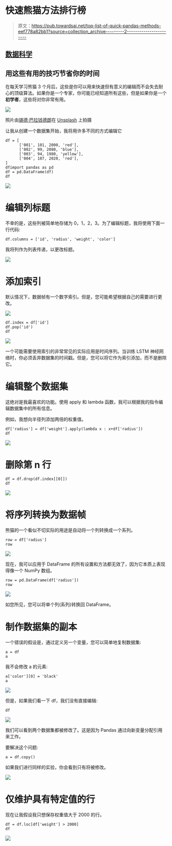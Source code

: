 # 快速熊猫方法排行榜

> 原文：<https://pub.towardsai.net/top-list-of-quick-pandas-methods-eef778a82bb1?source=collection_archive---------2----------------------->

## [数据科学](https://towardsai.net/p/category/data-science)

## 用这些有用的技巧节省你的时间

在每天学习熊猫 3 个月后，这些是你可以用来快速但有意义的编辑而不会失去耐心的顶级算法。如果你是一个专家，你可能已经知道所有这些，但是如果你是一个**初学者**，这些将对你非常有用。

![](img/8f0236e0da8741890e92eccd7f126a4f.png)

照片由[锡德·巴拉钱德朗](https://unsplash.com/@itookthose?utm_source=medium&utm_medium=referral)在 [Unsplash](https://unsplash.com?utm_source=medium&utm_medium=referral) 上拍摄

让我从创建一个数据集开始，我将用许多不同的方式编辑它

```
df = [
      ['001', 101, 2000, 'red'], 
      ['002', 99, 2080, 'blue'], 
      ['003', 94, 1980, 'yellow'], 
      ['004', 107, 2020, 'red'], 
]
dfimport pandas as pd
df = pd.DataFrame(df)
df
```

![](img/dfd7c3900a279dcaaa56268ae13f9d16.png)

# 编辑列标题

不幸的是，这些列被简单地存储为 0，1，2，3。为了编辑标题，我将使用下面一行代码:

```
df.columns = ['id', 'radius', 'weight', 'color']
```

我将列作为列表传递，以更改标题。

![](img/494bd171a75c71bf55fca57454628519.png)

# 添加索引

默认情况下，数据帧有一个数字索引。但是，您可能希望根据自己的需要进行更改。

![](img/14a3f775bcbcec3e4d6ec7b603299a7d.png)

```
df.index = df['id']
df.pop('id')
df
```

![](img/b21dff6bef4579af1908600c3669bd94.png)

一个可能需要使用索引的非常常见的实际应用是时间序列。当训练 LSTM 神经网络时，你必须丢弃数据集的时间戳。但是，您可以将它作为索引添加，而不是删除它。

# 编辑整个数据集

这绝对是我最喜欢的功能。使用 apply 和 lambda 函数，我可以根据我的指令编辑数据集中的所有信息。

例如，我想向半径列添加两倍的权重值。

```
df['radius'] = df['weight'].apply(lambda x : x+df['radius'])
df
```

![](img/22ece5f5d35e87d258ada6efe521b44f.png)

# 删除第 n 行

```
df = df.drop(df.index[[0]])
df
```

![](img/50d80c195a48303a40a40f7f2eb6fb1e.png)

# 将序列转换为数据帧

熊猫的一个看似不切实际的用途是自动将一个列转换成一个系列。

```
row = df['radius']
row
```

![](img/b4961661329250ee2ed262174de4841f.png)

现在，我可以应用于 DataFrame 的所有设置和方法都无效了，因为它本质上表现得像一个 NumPy 数组。

```
row = pd.DataFrame(df['radius'])
row
```

![](img/a2e514c0ec0e34b2cb0498dc4c7f12f9.png)

如您所见，您可以将单个列(系列)转换回 DataFrame。

# 制作数据集的副本

一个错误的假设是，通过定义另一个变量，您可以简单地复制数据集:

```
a = df
a
```

我不会修改 a 的元素:

```
a['color'][0] = 'black'
a
```

![](img/866d33c07f2281521b250cf122416ae6.png)

但是，如果我们看一下 df，我们没有直接编辑:

```
df
```

![](img/e8120e135c0b431299ee16b46cf8e8ce.png)

我们可以看到两个数据集都被修改了。这是因为 Pandas 通过向新变量分配引用来工作。

要解决这个问题:

```
a = df.copy()
```

如果我们进行同样的实验，你会看到只有将被修改。

![](img/bbf56391a54a378363e7dc892bc63b01.png)

# 仅维护具有特定值的行

现在让我假设我只想保存权重值大于 2000 的行。

```
df = df.loc[df['weight'] > 2000]
df
```

![](img/0dec6636fbb4ef108a6f81ffbceee1a1.png)
